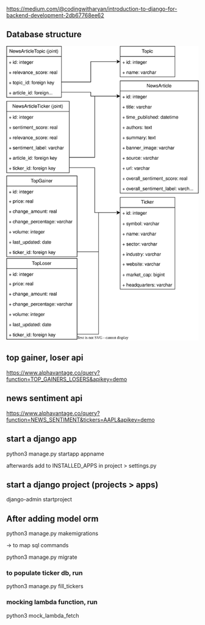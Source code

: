 https://medium.com/@codingwitharyan/introduction-to-django-for-backend-development-2db67768ee62

## Database structure
![My SVG](./stock-senti-db.drawio.svg)

## top gainer, loser api
https://www.alphavantage.co/query?function=TOP_GAINERS_LOSERS&apikey=demo

## news sentiment api
https://www.alphavantage.co/query?function=NEWS_SENTIMENT&tickers=AAPL&apikey=demo

## start a django app 
python3 manage.py startapp appname

afterwards add to INSTALLED_APPS in project > settings.py

## start a django project (projects > apps)
django-admin startproject 

## After adding model orm
python3 manage.py makemigrations

-> to map sql commands

python3 manage.py migrate

### to populate ticker db, run
python3 manage.py fill_tickers

### mocking lambda function, run
python3 mock_lambda_fetch